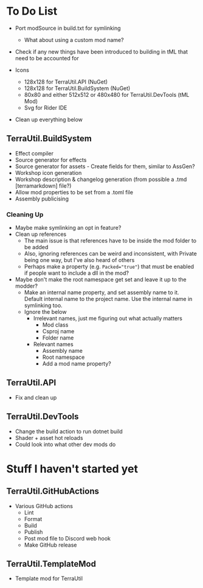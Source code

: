 ﻿# To Do List

- Port modSource in build.txt for symlinking
  - What about using a custom mod name?
- Check if any new things have been introduced to building in tML that need to be accounted for

- Icons
  - 128x128 for TerraUtil.API (NuGet)
  - 128x128 for TerraUtil.BuildSystem (NuGet)
  - 80x80 and either 512x512 or 480x480 for TerraUtil.DevTools (tML Mod)
  - Svg for Rider IDE
- Clean up everything below

## TerraUtil.BuildSystem
- Effect compiler
- Source generator for effects
- Source generator for assets - Create fields for them, similar to AssGen?
- Workshop icon generation
- Workshop description & changelog generation (from possible a .tmd [terramarkdown] file?)
- Allow mod properties to be set from a .toml file
- Assembly publicising

### Cleaning Up
- Maybe make symlinking an opt in feature?
- Clean up references
  - The main issue is that references have to be inside the mod folder to be added
  - Also, ignoring references can be weird and inconsistent, with Private being one way, but I've also heard of others
  - Perhaps make a property (e.g. `Packed="true"`) that must be enabled if people want to include a dll in the mod?
- Maybe don't make the root namespace get set and leave it up to the modder?
  - Make an internal name property, and set assembly name to it. Default internal name to the project name. Use the internal name in symlinking too.
  - Ignore the below
    - Irrelevant names, just me figuring out what actually matters
      - Mod class
      - Csproj name
      - Folder name
    - Relevant names
      - Assembly name
      - Root namespace
      - Add a mod name property?

## TerraUtil.API
- Fix and clean up

## TerraUtil.DevTools
- Change the build action to run dotnet build
- Shader + asset hot reloads
- Could look into what other dev mods do

# Stuff I haven't started yet

## TerraUtil.GitHubActions
- Various GitHub actions
  - Lint
  - Format
  - Build
  - Publish
  - Post mod file to Discord web hook
  - Make GitHub release

## TerraUtil.TemplateMod
- Template mod for TerraUtil
